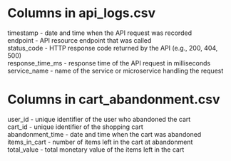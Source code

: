 # Columns in api_logs.csv  

timestamp - date and time when the API request was recorded  
endpoint - API resource endpoint that was called  
status_code - HTTP response code returned by the API (e.g., 200, 404, 500)  
response_time_ms - response time of the API request in milliseconds  
service_name - name of the service or microservice handling the request  

# Columns in cart_abandonment.csv

user_id - unique identifier of the user who abandoned the cart  
cart_id - unique identifier of the shopping cart  
abandonment_time - date and time when the cart was abandoned  
items_in_cart - number of items left in the cart at abandonment  
total_value - total monetary value of the items left in the cart  
